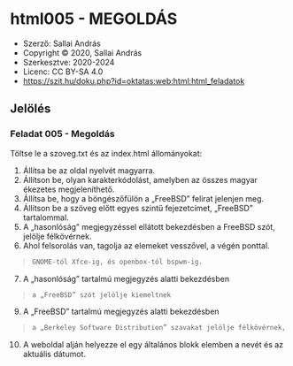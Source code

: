 # html005 - MEGOLDÁS

* Szerző: Sallai András
* Copyright © 2020, Sallai András
* Szerkesztve: 2020-2024
* Licenc: CC BY-SA 4.0
* https://szit.hu/doku.php?id=oktatas:web:html:html_feladatok

## Jelölés
### Feladat 005 - Megoldás

Töltse le a szoveg.txt és az index.html állományokat:

1. Állítsa be az oldal nyelvét magyarra.
2. Állítson be, olyan karakterkódolást, amelyben az összes magyar ékezetes megjeleníthető.
3. Állítsa be, hogy a böngészőfülön a „FreeBSD” felirat jelenjen meg.
4. Állítson be a szöveg előtt egyes szintű fejezetcímet, „FreeBSD” tartalommal.
5. A „hasonlóság” megjegyzéssel ellátott bekezdésben a FreeBSD szót, jelölje félkövérnek.
6. Ahol felsorolás van, tagolja az elemeket vesszővel, a végén ponttal.
>``` python linenums="1"
> GNOME-tól Xfce-ig, és openbox-tól bspwm-ig.
>```
7. A „hasonlóság” tartalmú megjegyzés alatti bekezdésben
>``` python linenums="1"
> a „FreeBSD” szót jelölje kiemeltnek
9. A „FreeBSD” tartalmú megjegyzés alatti bekezdésben
>``` python linenums="1"
> a „Berkeley Software Distribution” szavakat jelölje félkövérnek, és dőltnek
10. A weboldal alján helyezze el egy általános blokk elemben a nevét és az aktuális dátumot.

